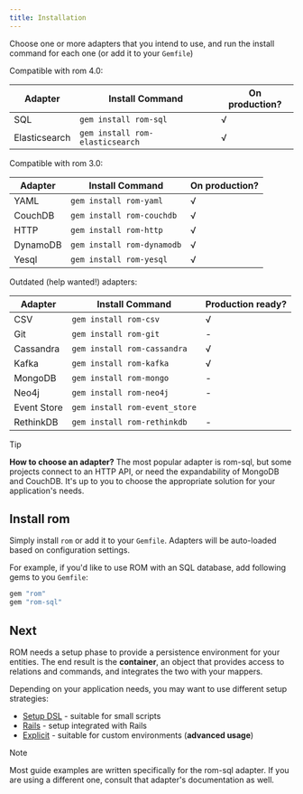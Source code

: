 ```yaml
---
title: Installation
---
```


Choose one or more adapters that you intend to use, and run the install command for each one (or add it to your `Gemfile`)

Compatible with rom 4.0:

| Adapter       | Install Command                 | On production? |
| ------------- | ------------------------------- | -------------- |
| SQL           | `gem install rom-sql`           | √              |
| Elasticsearch | `gem install rom-elasticsearch` | √              |

Compatible with rom 3.0:

| Adapter  | Install Command            | On production? |
| -------- | -------------------------- | -------------- |
| YAML     | `gem install rom-yaml`     | √              |
| CouchDB  | `gem install rom-couchdb`  | √              |
| HTTP     | `gem install rom-http`     | √              |
| DynamoDB | `gem install rom-dynamodb` | √              |
| Yesql    | `gem install rom-yesql`    | √              |

Outdated (help wanted!) adapters:

| Adapter     | Install Command               | Production ready? |
| ----------- | ----------------------------- | ----------------- |
| CSV         | `gem install rom-csv`         | √                 |
| Git         | `gem install rom-git`         | -                 |
| Cassandra   | `gem install rom-cassandra`   | √                 |
| Kafka       | `gem install rom-kafka`       | √                 |
| MongoDB     | `gem install rom-mongo`       | -                 |
| Neo4j       | `gem install rom-neo4j`       | -                 |
| Event Store | `gem install rom-event_store` |
| RethinkDB   | `gem install rom-rethinkdb`   | -                 |

> [!TIP]
> **How to choose an adapter?** The most popular adapter is rom-sql, but some projects connect to an HTTP API, or need the expandability of MongoDB and CouchDB. It's up to you to choose the appropriate solution for your application's needs.

## Install rom

Simply install `rom` or add it to your `Gemfile`. Adapters will be auto-loaded based on configuration settings.

For example, if you'd like to use ROM with an SQL database, add following gems to you `Gemfile`:

```ruby
gem "rom"
gem "rom-sql"
```

## Next

ROM needs a setup phase to provide a persistence environment for your entities. The end result is the **container**, an object that provides access to relations and commands, and integrates the two with your mappers.

Depending on your application needs, you may want to use different setup strategies:

- [Setup DSL](//page/setup-dsl) - suitable for small scripts
- [Rails](//page/rails-setup) - setup integrated with Rails
- [Explicit](//guide/advanced/explicit-setup) - suitable for custom environments (**advanced usage**)

> [!NOTE]
> Most guide examples are written specifically for the rom-sql adapter. If you are using a different one, consult that adapter's documentation as well.
